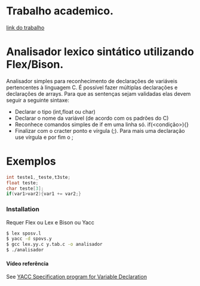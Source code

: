 # Trabalho academico.
[link do trabalho](https://drive.google.com/file/d/1EB6Qi98cv0MagDmq8j7_QyoinslnqPxF/edit)

# Analisador lexico sintático utilizando Flex/Bison.
Analisador simples para reconhecimento de declarações de variáveis pertencentes à linguagem C. É possível fazer múltiplas declarações e declarações de arrays. Para que as sentenças sejam validadas elas devem seguir a seguinte sintaxe:

  - Declarar o tipo (int,float ou char)
  - Declarar o nome da variável (de acordo com os padrões do C)
  - Reconhece comandos simples de if em uma linha só. if(<condição>){<comandos>}
  - Finalizar com o cracter ponto e vírgula (;). Para mais uma declaração use vírgula e por fim o ;

# Exemplos
```c
int teste1,_teste,t3ste;
float teste;
char teste[3];
if(var1>var2){var1 += var2;}
```

### Installation

Requer Flex ou Lex e Bison ou Yacc

```sh
$ lex sposv.l
$ yacc -d spovs.y
$ gcc lex.yy.c y.tab.c -o analisador
$ ./analisador
```


#### Vídeo referência

See [YACC Specification program for Variable Declaration](https://www.youtube.com/watch?v=DVohJ4nljhg)
